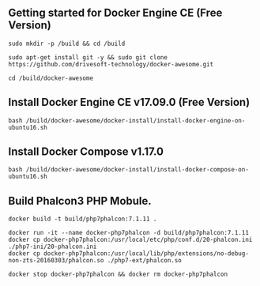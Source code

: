 

Getting started for Docker Engine CE (Free Version)
---------------------------------------------------

```
sudo mkdir -p /build && cd /build

sudo apt-get install git -y && sudo git clone https://github.com/drivesoft-technology/docker-awesome.git

cd /build/docker-awesome
```


Install Docker Engine CE v17.09.0 (Free Version)
---------------------------------------------------

```
bash /build/docker-awesome/docker-install/install-docker-engine-on-ubuntu16.sh
```


Install Docker Compose v1.17.0
---------------------------------------------------

```
bash /build/docker-awesome/docker-install/install-docker-compose-on-ubuntu16.sh
```


Build Phalcon3 PHP Mobule.
---------------------------------------------------

```
docker build -t build/php7phalcon:7.1.11 .
```


```
docker run -it --name docker-php7phalcon -d build/php7phalcon:7.1.11
docker cp docker-php7phalcon:/usr/local/etc/php/conf.d/20-phalcon.ini ./php7-ini/20-phalcon.ini
docker cp docker-php7phalcon:/usr/local/lib/php/extensions/no-debug-non-zts-20160303/phalcon.so ./php7-ext/phalcon.so
```


```
docker stop docker-php7phalcon && docker rm docker-php7phalcon
```